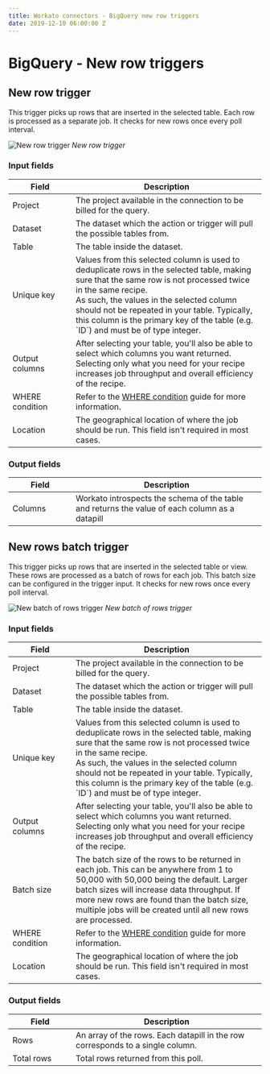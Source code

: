 ```yaml
---
title: Workato connectors - BigQuery new row triggers
date: 2019-12-10 06:00:00 Z
---
```


# BigQuery - New row triggers

## New row trigger
This trigger picks up rows that are inserted in the selected table. Each row is processed as a separate job. It checks for new rows once every poll interval.

![New row trigger](~@img/bigquery/new-row-trigger.png)
*New row trigger*

### Input fields

<table class="unchanged rich-diff-level-one">
  <thead>
    <tr>
        <th width='25%'>Field</th>
        <th>Description</th>
    </tr>
  </thead>
  <tbody>
    <tr>
      <td>Project</td>
      <td>The project available in the connection to be billed for the query.</td>
    </tr>
    <tr>
      <td>Dataset</td>
      <td>The dataset which the action or trigger will pull the possible tables from.</td>
    </tr>
    <tr>
      <td>Table</td>
      <td>The table inside the dataset.</td>
    </tr>
    <tr>
      <td>Unique key</td>
      <td>Values from this selected column is used to deduplicate rows in the selected table, making sure that the same row is not processed twice in the same recipe.<br>
      As such, the values in the selected column should not be repeated in your table. Typically, this column is the primary key of the table (e.g. `ID`) and must be of type integer.</td>
    </tr>
    <tr>
      <td>Output columns</td>
      <td>After selecting your table, you'll also be able to select which columns you want returned. Selecting only what you need for your recipe increases job throughput and overall efficiency of the recipe.</td>
    </tr>
    <tr>
      <td>WHERE condition</td>
      <td>Refer to the <a href='/connectors/bigquery.html#where-condition'>WHERE condition</a> guide for more information.</td>
    </tr>
    <tr>
      <td>Location</td>
      <td>The geographical location of where the job should be run. This field isn't required in most cases.</td>
    </tr>
  </tbody>
</table>

### Output fields
<table class="unchanged rich-diff-level-one">
  <thead>
    <tr>
        <th width='25%'>Field</th>
        <th>Description</th>
    </tr>
  </thead>
  <tbody>
    <tr>
      <td>Columns</td>
      <td>Workato introspects the schema of the table and returns the value of each column as a datapill</td>
    </tr>
  </tbody>
</table>

## New rows batch trigger
This trigger picks up rows that are inserted in the selected table or view. These rows are processed as a batch of rows for each job. This batch size can be configured in the trigger input. It checks for new rows once every poll interval.

![New batch of rows trigger](~@img/bigquery/new-batch-of-rows-trigger.png)
*New batch of rows trigger*

### Input fields

<table class="unchanged rich-diff-level-one">
  <thead>
    <tr>
        <th width='25%'>Field</th>
        <th>Description</th>
    </tr>
  </thead>
  <tbody>
    <tr>
      <td>Project</td>
      <td>The project available in the connection to be billed for the query.</td>
    </tr>
    <tr>
      <td>Dataset</td>
      <td>The dataset which the action or trigger will pull the possible tables from.</td>
    </tr>
    <tr>
      <td>Table</td>
      <td>The table inside the dataset.</td>
    </tr>
    <tr>
      <td>Unique key</td>
      <td>Values from this selected column is used to deduplicate rows in the selected table, making sure that the same row is not processed twice in the same recipe.<br>
      As such, the values in the selected column should not be repeated in your table. Typically, this column is the primary key of the table (e.g. `ID`) and must be of type integer.</td>
    </tr>
    <tr>
      <td>Output columns</td>
      <td>After selecting your table, you'll also be able to select which columns you want returned. Selecting only what you need for your recipe increases job throughput and overall efficiency of the recipe.</td>
    </tr>
    <tr>
      <td>Batch size</td>
      <td>The batch size of the rows to be returned in each job. This can be anywhere from 1 to 50,000 with 50,000 being the default. Larger batch sizes will increase data throughput. If more new rows are found than the batch size, multiple jobs will be created until all new rows are processed.</td>
    </tr>
    <tr>
      <td>WHERE condition</td>
      <td>Refer to the <a href='/connectors/bigquery.html#where-condition'>WHERE condition</a> guide for more information.</td>
    </tr>
    <tr>
      <td>Location</td>
      <td>The geographical location of where the job should be run. This field isn't required in most cases.</td>
    </tr>
  </tbody>
</table>

### Output fields
<table class="unchanged rich-diff-level-one">
  <thead>
    <tr>
        <th width='25%'>Field</th>
        <th>Description</th>
    </tr>
  </thead>
  <tbody>
    <tr>
      <td>Rows</td>
      <td>An array of the rows. Each datapill in the row corresponds to a single column.</td>
    </tr>
    <tr>
      <td>Total rows</td>
      <td>Total rows returned from this poll.</td>
    </tr>
  </tbody>
</table>

